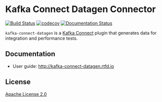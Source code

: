 # Kafka Connect Datagen Connector

[![Build Status](https://travis-ci.org/xushiyan/kafka-connect-datagen.svg?branch=master)](https://travis-ci.org/xushiyan/kafka-connect-datagen)
[![codecov](https://codecov.io/gh/xushiyan/kafka-connect-datagen/branch/master/graph/badge.svg)](https://codecov.io/gh/xushiyan/kafka-connect-datagen)
[![Documentation Status](https://readthedocs.org/projects/kafka-connect-datagen/badge/?version=latest)](https://kafka-connect-datagen.readthedocs.io/en/latest/?badge=latest)

`kafka-connect-datagen` is a [Kafka Connect](http://kafka.apache.org/documentation.html#connect) plugin that generates data for integration and performance tests.

## Documentation

- User guide: http://kafka-connect-datagen.rtfd.io

## License

[Apache License 2.0](./LICENSE)
